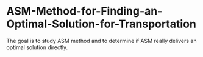# ASM-Method-for-Finding-an-Optimal-Solution-for-Transportation
 The goal is to study ASM method and to determine if ASM really delivers an optimal solution  directly. 
